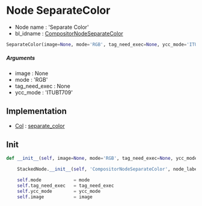 # Node SeparateColor

- Node name : 'Separate Color'
- bl_idname : [CompositorNodeSeparateColor](https://docs.blender.org/api/current/bpy.types.{bl_idname}.html)


``` python
SeparateColor(image=None, mode='RGB', tag_need_exec=None, ycc_mode='ITUBT709', node_label=None, node_color=None)
```
##### Arguments

- image : None
- mode : 'RGB'
- tag_need_exec : None
- ycc_mode : 'ITUBT709'

## Implementation

- [Col](/docs/Compositor/Col.md) : [separate_color](/docs/Compositor/Col.md#separate_color)

## Init

``` python
def __init__(self, image=None, mode='RGB', tag_need_exec=None, ycc_mode='ITUBT709', node_label=None, node_color=None):

    StackedNode.__init__(self, 'CompositorNodeSeparateColor', node_label=node_label, node_color=node_color)

    self.mode            = mode
    self.tag_need_exec   = tag_need_exec
    self.ycc_mode        = ycc_mode
    self.image           = image
```
